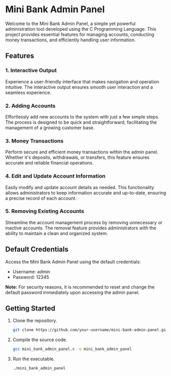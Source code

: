 # Mini Bank Admin Panel

Welcome to the Mini Bank Admin Panel, a simple yet powerful administration tool developed using the C Programming Language. This project provides essential features for managing accounts, conducting money transactions, and efficiently handling user information.

## Features

### 1. Interactive Output
Experience a user-friendly interface that makes navigation and operation intuitive. The interactive output ensures smooth user interaction and a seamless experience.

### 2. Adding Accounts
Effortlessly add new accounts to the system with just a few simple steps. The process is designed to be quick and straightforward, facilitating the management of a growing customer base.

### 3. Money Transactions
Perform secure and efficient money transactions within the admin panel. Whether it's deposits, withdrawals, or transfers, this feature ensures accurate and reliable financial operations.

### 4. Edit and Update Account Information
Easily modify and update account details as needed. This functionality allows administrators to keep information accurate and up-to-date, ensuring a precise record of each account.

### 5. Removing Existing Accounts
Streamline the account management process by removing unnecessary or inactive accounts. The removal feature provides administrators with the ability to maintain a clean and organized system.

## Default Credentials

Access the Mini Bank Admin Panel using the default credentials:

- Username: admin
- Password: 12345

**Note:** For security reasons, it is recommended to reset and change the default password immediately upon accessing the admin panel.

## Getting Started

1. Clone the repository.
   ```sh
   git clone https://github.com/your-username/mini-bank-admin-panel.git
2. Compile the source code.
   ```sh
   gcc mini_bank_admin_panel.c -o mini_bank_admin_panel
3. Run the executable.
     ```sh
     ./mini_bank_admin_panel

   
